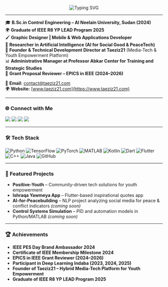 <p align="center">
  <img src="https://readme-typing-svg.herokuapp.com?font=Fira+Code&weight=600&size=25&pause=1000&color=2F81F7&center=true&vCenter=true&width=800&lines=Welcome+to+My'profile!;Control+Engineer+%7C+AI+Researcher+%7C+Tech+Leader;Founder+of+Taeziz21+%7C+IEEE+YP+LEAD+2025+Graduate;AI+for+Social+Good+%7C+PeaceTech+%7C+Youth+Empowerment" alt="Typing SVG" />
</p>

---

🎓 **B.Sc.in Control Engineering – Al Neelain University, Sudan (2024)**  
🌍 **Graduate of IEEE R8 YP LEAD Program 2025**  
🖌️ **Graphic Designer | Mobile & Web Applications Developer**  
🤖 **Researcher in Artificial Intelligence (AI for Social Good & PeaceTech)**  
🚀 **Founder & Technical Development Director at Taeziz21** (Media-Tech & Youth Empowerment Platform)  
📊 **Administrative Manager at Professor Abkar Center for Training and Strategic Studies**  
📝 **Grant Proposal Reviewer – EPICS in IEEE (2024–2026)**  

📧 **Email:** contact@taeziz21.com  
🌍 **Website:** [www.taeziz21.com](https://www.taeziz21.com)  

---

### 🌐 Connect with Me
<a href="https://www.linkedin.com/in/Saifuddin2ahmed" target="_blank"><img src="https://img.shields.io/badge/-LinkedIn-0A66C2?style=for-the-badge&logo=Linkedin&logoColor=white"/></a>
<a href="https://www.facebook.com/Saifuddin2Ahmed" target="_blank"><img src="https://img.shields.io/badge/-Facebook-1877F2?style=for-the-badge&logo=Facebook&logoColor=white"/></a>
<a href="https://ieee-collabratec.ieee.org/app/p/SaifuddinAhmed" target="_blank"><img src="https://img.shields.io/badge/-IEEE%20Profile-00629B?style=for-the-badge&logo=ieee&logoColor=white"/></a>
<a href="https://www.twitter.com/Saifuddin1Ahmed" target="_blank"><img src="https://img.shields.io/badge/-Twitter-1DA1F2?style=for-the-badge&logo=Twitter&logoColor=white"/></a>  

---

### 🛠 Tech Stack
![Python](https://img.shields.io/badge/Python-14354C?style=flat&logo=python&logoColor=white)
![TensorFlow](https://img.shields.io/badge/TensorFlow-FF6F00?style=flat&logo=TensorFlow&logoColor=white)
![PyTorch](https://img.shields.io/badge/PyTorch-EE4C2C?style=flat&logo=PyTorch&logoColor=white)
![MATLAB](https://img.shields.io/badge/MATLAB-FF8000?style=flat&logo=Mathworks)
![Kotlin](https://img.shields.io/badge/Kotlin-0095D5?style=flat&logo=Kotlin&logoColor=white)
![Dart](https://img.shields.io/badge/Dart-0175C2?style=flat&logo=Dart&logoColor=white)
![Flutter](https://img.shields.io/badge/Flutter-02569B?style=flat&logo=Flutter&logoColor=white)
![C++](https://img.shields.io/badge/C++-00599C?style=flat&logo=C%2B%2B&logoColor=white)
![Java](https://img.shields.io/badge/Java-007396?style=flat&logo=java&logoColor=white)
![GitHub](https://img.shields.io/badge/GitHub-181717?style=flat&logo=github&logoColor=white)

---

### 🚀 Featured Projects
- **Positive-Youth** – Community-driven tech solutions for youth empowerment  
- **Ishraqa Yawmeya App** – Flutter-based inspirational quotes app  
- **AI-for-Peacebuilding** – NLP project analyzing social media for peace & conflict indicators *(coming soon)*  
- **Control Systems Simulation** – PID and automation models in Python/MATLAB *(coming soon)*  

---

### 🏆 Achievements
- **IEEE PES Day Brand Ambassador 2024**  
- **Certificate of IEEE Membership Milestone 2024**  
- **EPICS in IEEE Grant Reviewer (2024–2026)**  
- **Participant in Deep Learning Indaba (2023, 2024, 2025)**  
- **Founder of Taeziz21 – Hybrid Media-Tech Platform for Youth Empowerment**  
- **Graduate of IEEE R8 YP LEAD Program 2025**  

